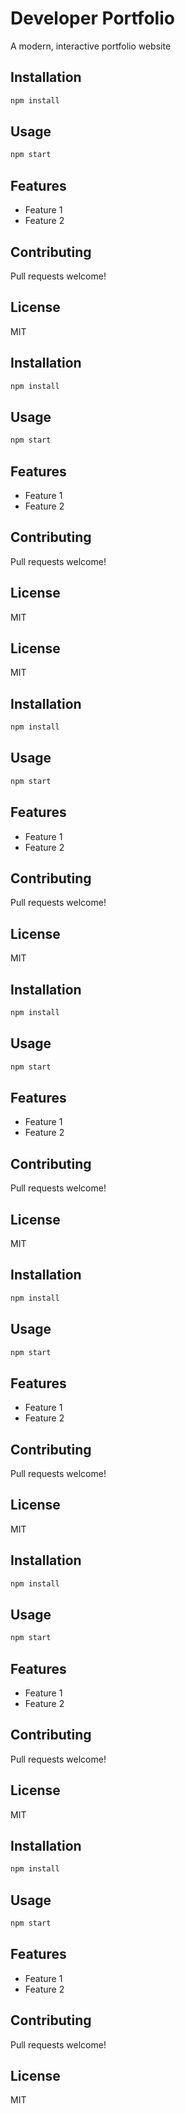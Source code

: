 # Developer Portfolio

A modern, interactive portfolio website

## Installation

```bash
npm install
```

## Usage

```bash
npm start
```

## Features

- Feature 1
- Feature 2

## Contributing

Pull requests welcome!

## License

MIT

<!-- Fix typo -->

<!-- Fix typo -->

<!-- Fix typo -->
## Installation

```bash
npm install
```

## Usage

```bash
npm start
```

## Features

- Feature 1
- Feature 2

## Contributing

Pull requests welcome!

## License

MIT

<!-- Fix typo -->

<!-- Fix typo -->

<!-- Fix typo -->

## License

MIT
## Installation

```bash
npm install
```

## Usage

```bash
npm start
```

## Features

- Feature 1
- Feature 2

## Contributing

Pull requests welcome!

## License

MIT

<!-- Fix typo -->

<!-- Fix typo -->

<!-- Fix typo -->
## Installation

```bash
npm install
```

## Usage

```bash
npm start
```

## Features

- Feature 1
- Feature 2

## Contributing

Pull requests welcome!

## License

MIT

<!-- Fix typo -->

<!-- Fix typo -->

<!-- Fix typo -->
## Installation

```bash
npm install
```

## Usage

```bash
npm start
```

## Features

- Feature 1
- Feature 2

## Contributing

Pull requests welcome!

## License

MIT

<!-- Fix typo -->

<!-- Fix typo -->

<!-- Fix typo -->
## Installation

```bash
npm install
```

## Usage

```bash
npm start
```

## Features

- Feature 1
- Feature 2

## Contributing

Pull requests welcome!

## License

MIT

<!-- Fix typo -->

<!-- Fix typo -->

<!-- Fix typo -->
## Installation

```bash
npm install
```

## Usage

```bash
npm start
```

## Features

- Feature 1
- Feature 2

## Contributing

Pull requests welcome!

## License

MIT